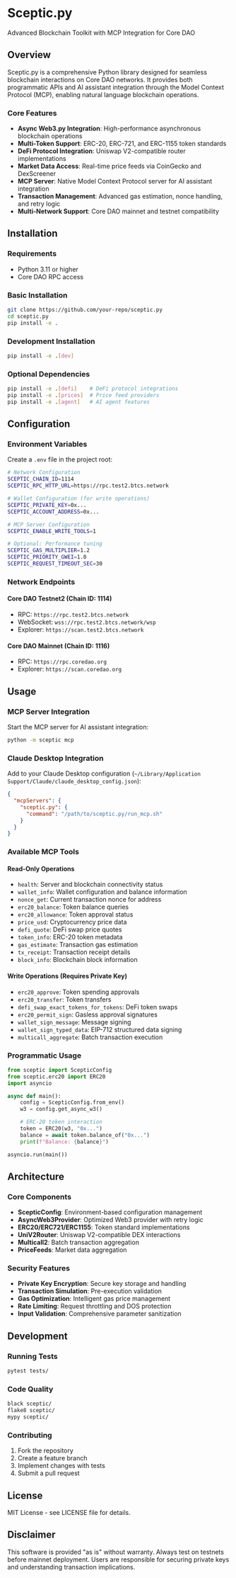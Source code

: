 # Sceptic.py

Advanced Blockchain Toolkit with MCP Integration for Core DAO

## Overview

Sceptic.py is a comprehensive Python library designed for seamless blockchain interactions on Core DAO networks. It provides both programmatic APIs and AI assistant integration through the Model Context Protocol (MCP), enabling natural language blockchain operations.

### Core Features

- **Async Web3.py Integration**: High-performance asynchronous blockchain operations
- **Multi-Token Support**: ERC-20, ERC-721, and ERC-1155 token standards
- **DeFi Protocol Integration**: Uniswap V2-compatible router implementations
- **Market Data Access**: Real-time price feeds via CoinGecko and DexScreener
- **MCP Server**: Native Model Context Protocol server for AI assistant integration
- **Transaction Management**: Advanced gas estimation, nonce handling, and retry logic
- **Multi-Network Support**: Core DAO mainnet and testnet compatibility

## Installation

### Requirements
- Python 3.11 or higher
- Core DAO RPC access

### Basic Installation
```bash
git clone https://github.com/your-repo/sceptic.py
cd sceptic.py
pip install -e .
```

### Development Installation
```bash
pip install -e .[dev]
```

### Optional Dependencies
```bash
pip install -e .[defi]    # DeFi protocol integrations
pip install -e .[prices]  # Price feed providers
pip install -e .[agent]   # AI agent features
```

## Configuration

### Environment Variables

Create a `.env` file in the project root:

```bash
# Network Configuration
SCEPTIC_CHAIN_ID=1114
SCEPTIC_RPC_HTTP_URL=https://rpc.test2.btcs.network

# Wallet Configuration (for write operations)
SCEPTIC_PRIVATE_KEY=0x...
SCEPTIC_ACCOUNT_ADDRESS=0x...

# MCP Server Configuration
SCEPTIC_ENABLE_WRITE_TOOLS=1

# Optional: Performance tuning
SCEPTIC_GAS_MULTIPLIER=1.2
SCEPTIC_PRIORITY_GWEI=1.0
SCEPTIC_REQUEST_TIMEOUT_SEC=30
```

### Network Endpoints

#### Core DAO Testnet2 (Chain ID: 1114)
- RPC: `https://rpc.test2.btcs.network`
- WebSocket: `wss://rpc.test2.btcs.network/wsp`
- Explorer: `https://scan.test2.btcs.network`

#### Core DAO Mainnet (Chain ID: 1116)
- RPC: `https://rpc.coredao.org`
- Explorer: `https://scan.coredao.org`

## Usage

### MCP Server Integration

Start the MCP server for AI assistant integration:

```bash
python -m sceptic mcp
```

### Claude Desktop Integration

Add to your Claude Desktop configuration (`~/Library/Application Support/Claude/claude_desktop_config.json`):

```json
{
  "mcpServers": {
    "sceptic.py": {
      "command": "/path/to/sceptic.py/run_mcp.sh"
    }
  }
}
```

### Available MCP Tools

#### Read-Only Operations
- `health`: Server and blockchain connectivity status
- `wallet_info`: Wallet configuration and balance information
- `nonce_get`: Current transaction nonce for address
- `erc20_balance`: Token balance queries
- `erc20_allowance`: Token approval status
- `price_usd`: Cryptocurrency price data
- `defi_quote`: DeFi swap price quotes
- `token_info`: ERC-20 token metadata
- `gas_estimate`: Transaction gas estimation
- `tx_receipt`: Transaction receipt details
- `block_info`: Blockchain block information

#### Write Operations (Requires Private Key)
- `erc20_approve`: Token spending approvals
- `erc20_transfer`: Token transfers
- `defi_swap_exact_tokens_for_tokens`: DeFi token swaps
- `erc20_permit_sign`: Gasless approval signatures
- `wallet_sign_message`: Message signing
- `wallet_sign_typed_data`: EIP-712 structured data signing
- `multicall_aggregate`: Batch transaction execution

### Programmatic Usage

```python
from sceptic import ScepticConfig
from sceptic.erc20 import ERC20
import asyncio

async def main():
    config = ScepticConfig.from_env()
    w3 = config.get_async_w3()

    # ERC-20 token interaction
    token = ERC20(w3, "0x...")
    balance = await token.balance_of("0x...")
    print(f"Balance: {balance}")

asyncio.run(main())
```

## Architecture

### Core Components

- **ScepticConfig**: Environment-based configuration management
- **AsyncWeb3Provider**: Optimized Web3 provider with retry logic
- **ERC20/ERC721/ERC1155**: Token standard implementations
- **UniV2Router**: Uniswap V2-compatible DEX interactions
- **Multicall2**: Batch transaction aggregation
- **PriceFeeds**: Market data aggregation

### Security Features

- **Private Key Encryption**: Secure key storage and handling
- **Transaction Simulation**: Pre-execution validation
- **Gas Optimization**: Intelligent gas price management
- **Rate Limiting**: Request throttling and DOS protection
- **Input Validation**: Comprehensive parameter sanitization

## Development

### Running Tests

```bash
pytest tests/
```

### Code Quality

```bash
black sceptic/
flake8 sceptic/
mypy sceptic/
```

### Contributing

1. Fork the repository
2. Create a feature branch
3. Implement changes with tests
4. Submit a pull request

## License

MIT License - see LICENSE file for details.

## Disclaimer

This software is provided "as is" without warranty. Always test on testnets before mainnet deployment. Users are responsible for securing private keys and understanding transaction implications.
